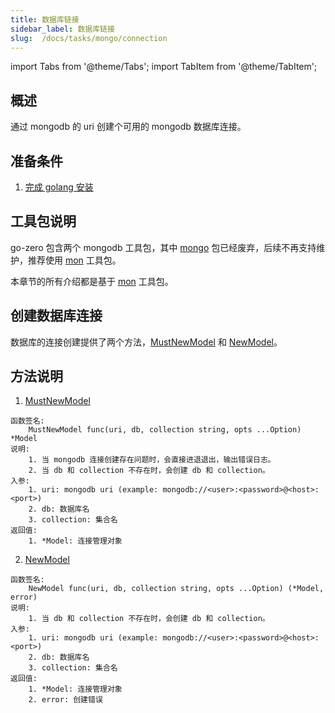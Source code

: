 ```yaml
---
title: 数据库链接
sidebar_label: 数据库链接
slug:  /docs/tasks/mongo/connection
---
```


import Tabs from '@theme/Tabs';
import TabItem from '@theme/TabItem';

## 概述
通过 mongodb 的 uri 创建个可用的 mongodb 数据库连接。

## 准备条件
1. <a href="/docs/tasks" target="_blank">完成 golang 安装</a> 

## 工具包说明
go-zero 包含两个 mongodb 工具包，其中 <a href="https://github.com/zeromicro/go-zero/tree/master/core/stores/mongo" target="_blank">mongo</a> 包已经废弃，后续不再支持维护，推荐使用 <a href="https://github.com/zeromicro/go-zero/tree/master/core/stores/mon" target="_blank">mon</a> 工具包。 

本章节的所有介绍都是基于 <a href="https://github.com/zeromicro/go-zero/tree/master/core/stores/mon" target="_blank">mon</a> 工具包。

## 创建数据库连接
数据库的连接创建提供了两个方法，<a href="https://github.com/zeromicro/go-zero/blob/master/core/stores/mon/model.go#L40" target="_blank">MustNewModel</a> 和 <a href="https://github.com/zeromicro/go-zero/blob/master/core/stores/mon/model.go#L50" target="_blank">NewModel</a>。

## 方法说明
1. <a href="https://github.com/zeromicro/go-zero/blob/master/core/stores/mon/model.go#L40" target="_blank">MustNewModel</a>
```golang
函数签名: 
    MustNewModel func(uri, db, collection string, opts ...Option) *Model 
说明: 
    1. 当 mongodb 连接创建存在问题时，会直接进退退出，输出错误日志。
    2. 当 db 和 collection 不存在时，会创建 db 和 collection。
入参:
    1. uri: mongodb uri (example: mongodb://<user>:<password>@<host>:<port>)
    2. db: 数据库名
    3. collection: 集合名
返回值:
    1. *Model: 连接管理对象
```

2. <a href="https://github.com/zeromicro/go-zero/blob/master/core/stores/mon/model.go#L50" target="_blank">NewModel</a>
```golang
函数签名: 
    NewModel func(uri, db, collection string, opts ...Option) (*Model, error)
说明: 
    1. 当 db 和 collection 不存在时，会创建 db 和 collection。
入参:
    1. uri: mongodb uri (example: mongodb://<user>:<password>@<host>:<port>)
    2. db: 数据库名
    3. collection: 集合名
返回值:
    1. *Model: 连接管理对象
    2. error: 创建错误
```